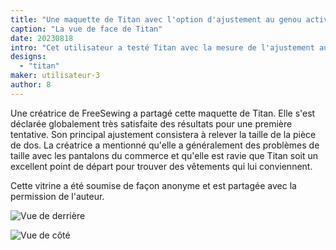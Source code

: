 ```yaml
---
title: "Une maquette de Titan avec l'option d'ajustement au genou activée."
caption: "La vue de face de Titan"
date: 20230818
intro: "Cet utilisateur a testé Titan avec la mesure de l'ajustement au genou. Ils se sont déclarés globalement satisfaits des résultats."
designs:
  - "titan"
maker: utilisateur-3
author: 8
---
```


Une créatrice de FreeSewing a partagé cette maquette de Titan. Elle s'est déclarée globalement très satisfaite des résultats pour une première tentative. Son principal ajustement consistera à relever la taille de la pièce de dos. La créatrice a mentionné qu'elle a généralement des problèmes de taille avec les pantalons du commerce et qu'elle est ravie que Titan soit un excellent point de départ pour trouver des vêtements qui lui conviennent.

Cette vitrine a été soumise de façon anonyme et est partagée avec la permission de l'auteur.

![Vue de derrière](https://imagedelivery.net/ouSuR9yY1bHt-fuAokSA5Q/showcase-a-mock-up-of-titan-with-the-fit-to-knee-option-enabled-1/public "Vue de derrière")

![Vue de côté](https://imagedelivery.net/ouSuR9yY1bHt-fuAokSA5Q/showcase-a-mock-up-of-titan-with-the-fit-to-knee-option-enabled-2/public "Vue de côté")

